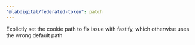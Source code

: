 ```yaml
---
"@labdigital/federated-token": patch
---
```


Explictly set the cookie path to fix issue with fastify, which otherwise uses the wrong default path
